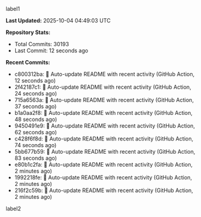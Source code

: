
label1 
<!-- ACTIVITY_START -->
**Last Updated:** 2025-10-04 04:49:03 UTC

**Repository Stats:**
- Total Commits: 30193
- Last Commit: 12 seconds ago

**Recent Commits:**
- c800312ba: 🤖 Auto-update README with recent activity (GitHub Action, 12 seconds ago)
- 2f42187c1: 🤖 Auto-update README with recent activity (GitHub Action, 24 seconds ago)
- 715a6563a: 🤖 Auto-update README with recent activity (GitHub Action, 37 seconds ago)
- b1a0aa2f8: 🤖 Auto-update README with recent activity (GitHub Action, 48 seconds ago)
- 9450491e9: 🤖 Auto-update README with recent activity (GitHub Action, 62 seconds ago)
- c428f6f8d: 🤖 Auto-update README with recent activity (GitHub Action, 74 seconds ago)
- 5bb677b59: 🤖 Auto-update README with recent activity (GitHub Action, 83 seconds ago)
- e80b1c2fa: 🤖 Auto-update README with recent activity (GitHub Action, 2 minutes ago)
- 1992218fe: 🤖 Auto-update README with recent activity (GitHub Action, 2 minutes ago)
- 216f2c59b: 🤖 Auto-update README with recent activity (GitHub Action, 2 minutes ago)
<!-- ACTIVITY_END -->

label2
